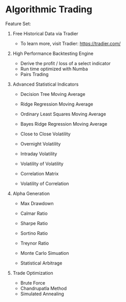 # Algorithmic Trading

Feature Set: 

1. Free Historical Data via Tradier

    - To learn more, visit Tradier: https://tradier.com/

2. High Performance Backtesting Engine

    - Derive the profit / loss of a select indicator
    - Run time optimized with Numba
    - Pairs Trading 

3. Advanced Statistical Indicators

    - Decision Tree Moving Average
    - Ridge Regression Moving Average
    - Ordinary Least Squares Moving Average
    - Bayes Ridge Regression Moving Average

    - Close to Close Volatility
    - Overnight Volatility
    - Intraday Volatility
    - Volatility of Volatility

    - Correlation Matrix
    - Volatility of Correlation

4. Alpha Generation

    - Max Drawdown
    - Calmar Ratio
    - Sharpe Ratio
    - Sortino Ratio
    - Treynor Ratio
    
    - Monte Carlo Simuation
    - Statistical Arbitrage

5. Trade Optimization

    - Brute Force
    - Chandrupatla Method
    - Simulated Annealing



